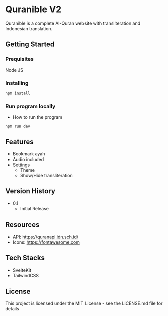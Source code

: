 # Quranible V2

Quranible is a complete Al-Quran website with transliteration and Indonesian translation.

## Getting Started

### Prequisites

Node JS

### Installing

```
npm install
```

### Run program locally

* How to run the program
```
npm run dev
```

## Features
* Bookmark ayah
* Audio included
* Settings
  * Theme
  * Show/Hide transliteration

## Version History

* 0.1
    * Initial Release

## Resources
* API: https://quranapi.idn.sch.id/
* Icons: https://fontawesome.com

## Tech Stacks
* SvelteKit
* TailwindCSS

## License

This project is licensed under the MIT License - see the LICENSE.md file for details
